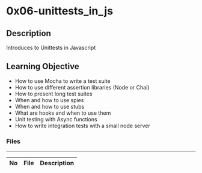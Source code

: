 # 0x06-unittests_in_js

## Description

Introduces to Unittests in Javascript

## Learning Objective

* How to use Mocha to write a test suite
* How to use different assertion libraries (Node or Chai)
* How to present long test suites
* When and how to use spies
* When and how to use stubs
* What are hooks and when to use them
* Unit testing with Async functions
* How to write integration tests with a small node server


### Files

---
No | File | Description
---|---|---